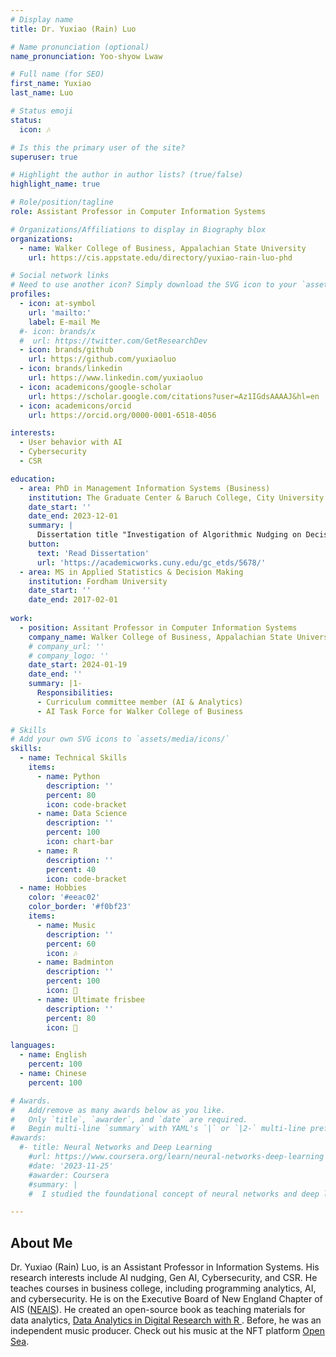 ```yaml
---
# Display name
title: Dr. Yuxiao (Rain) Luo

# Name pronunciation (optional)
name_pronunciation: Yoo-shyow Lwaw

# Full name (for SEO)
first_name: Yuxiao
last_name: Luo

# Status emoji
status:
  icon: 🎶

# Is this the primary user of the site?
superuser: true

# Highlight the author in author lists? (true/false)
highlight_name: true

# Role/position/tagline
role: Assistant Professor in Computer Information Systems

# Organizations/Affiliations to display in Biography blox
organizations:
  - name: Walker College of Business, Appalachian State University
    url: https://cis.appstate.edu/directory/yuxiao-rain-luo-phd

# Social network links
# Need to use another icon? Simply download the SVG icon to your `assets/media/icons/` folder.
profiles:
  - icon: at-symbol
    url: 'mailto:'
    label: E-mail Me
  #- icon: brands/x
  #  url: https://twitter.com/GetResearchDev
  - icon: brands/github
    url: https://github.com/yuxiaoluo
  - icon: brands/linkedin
    url: https://www.linkedin.com/yuxiaoluo
  - icon: academicons/google-scholar
    url: https://scholar.google.com/citations?user=Az1IGdsAAAAJ&hl=en
  - icon: academicons/orcid
    url: https://orcid.org/0000-0001-6518-4056

interests:
  - User behavior with AI
  - Cybersecurity
  - CSR

education:
  - area: PhD in Management Information Systems (Business)
    institution: The Graduate Center & Baruch College, City University of New York
    date_start: ''
    date_end: 2023-12-01
    summary: |
      Dissertation title "Investigation of Algorithmic Nudging on Decision Quality: Evidence from Randomized Experiments in Online Recommendation Settings."
    button:
      text: 'Read Dissertation'
      url: 'https://academicworks.cuny.edu/gc_etds/5678/'
  - area: MS in Applied Statistics & Decision Making
    institution: Fordham University
    date_start: ''
    date_end: 2017-02-01
  
work:
  - position: Assitant Professor in Computer Information Systems
    company_name: Walker College of Business, Appalachian State University
    # company_url: ''
    # company_logo: ''
    date_start: 2024-01-19
    date_end: ''
    summary: |1-
      Responsibilities:
      - Curriculum committee member (AI & Analytics)
      - AI Task Force for Walker College of Business
     
# Skills
# Add your own SVG icons to `assets/media/icons/`
skills:
  - name: Technical Skills
    items:
      - name: Python
        description: ''
        percent: 80
        icon: code-bracket
      - name: Data Science
        description: ''
        percent: 100
        icon: chart-bar
      - name: R
        description: ''
        percent: 40
        icon: code-bracket
  - name: Hobbies
    color: '#eeac02'
    color_border: '#f0bf23'
    items:
      - name: Music
        description: ''
        percent: 60
        icon: 🎶
      - name: Badminton
        description: ''
        percent: 100
        icon: 🏸
      - name: Ultimate frisbee
        description: ''
        percent: 80
        icon: 🏸

languages:
  - name: English
    percent: 100
  - name: Chinese
    percent: 100

# Awards.
#   Add/remove as many awards below as you like.
#   Only `title`, `awarder`, and `date` are required.
#   Begin multi-line `summary` with YAML's `|` or `|2-` multi-line prefix and indent 2 spaces below.
#awards:
  #- title: Neural Networks and Deep Learning
    #url: https://www.coursera.org/learn/neural-networks-deep-learning
    #date: '2023-11-25'
    #awarder: Coursera
    #summary: |
    #  I studied the foundational concept of neural networks and deep learning. By the end, I was familiar with #the significant technological trends driving the rise of deep learning; build, train, and apply fully #connected deep neural networks; implement efficient (vectorized) neural networks; identify key parameters #in a neural network’s architecture; and apply deep learning to your own applications.

---
```


## About Me

Dr. Yuxiao (Rain) Luo, is an Assistant Professor in Information Systems. His research interests include AI nudging, Gen AI, Cybersecurity, and CSR. He teaches courses in business college, including programming analytics, AI, and cybersecurity. He is on the Executive Board of New England Chapter of AIS ([NEAIS](https://communities.aisnet.org/newenglandusachapter/aboutneais)). He created an open-source book as teaching materials for data analytics, [Data Analytics in Digital Research with R
](https://gcdf-cuny.gitbook.io/data-analytics-in-digital-research-with-r). Before, he was an independent music producer. Check out his music at the NFT platform [Open Sea](https://opensea.io/collection/rainshell-pinksunset).